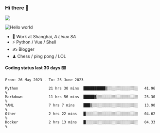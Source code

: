 ### Hi there 👋
![](https://komarev.com/ghpvc/?username=Xuhandsome)


<img src="https://github-readme-stats.vercel.app/api?username=XuHandsome&show_icons=true&theme=merko" alt="Hello world">

<br/>

- 🍻  Work at Shanghai, _A Linux SA_
- ⚡  Python / Vue / Shell
- ✍️  Blogger
- ♟  Chess / ping pong / LOL

#### Coding status last 30 days ⌨️

<!--START_SECTION:waka-->

```text
From: 26 May 2023 - To: 25 June 2023

Python              21 hrs 30 mins  ██████████▒░░░░░░░░░░░░░░   41.96 %
Markdown            11 hrs 56 mins  █████▓░░░░░░░░░░░░░░░░░░░   23.30 %
YAML                7 hrs 7 mins    ███▒░░░░░░░░░░░░░░░░░░░░░   13.90 %
Other               2 hrs 22 mins   █░░░░░░░░░░░░░░░░░░░░░░░░   04.62 %
Docker              2 hrs 13 mins   █░░░░░░░░░░░░░░░░░░░░░░░░   04.33 %
```

<!--END_SECTION:waka-->
